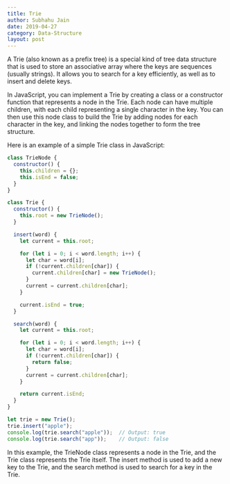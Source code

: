 ```yaml
---
title: Trie
author: Subhahu Jain
date: 2019-04-27
category: Data-Structure
layout: post
---
```



A Trie (also known as a prefix tree) is a special kind of tree data structure that is used to store an associative array where the keys are sequences (usually strings). It allows you to search for a key efficiently, as well as to insert and delete keys.

In JavaScript, you can implement a Trie by creating a class or a constructor function that represents a node in the Trie. Each node can have multiple children, with each child representing a single character in the key. You can then use this node class to build the Trie by adding nodes for each character in the key, and linking the nodes together to form the tree structure.

Here is an example of a simple Trie class in JavaScript:

```js
class TrieNode {
  constructor() {
    this.children = {};
    this.isEnd = false;
  }
}

class Trie {
  constructor() {
    this.root = new TrieNode();
  }

  insert(word) {
    let current = this.root;

    for (let i = 0; i < word.length; i++) {
      let char = word[i];
      if (!current.children[char]) {
        current.children[char] = new TrieNode();
      }
      current = current.children[char];
    }

    current.isEnd = true;
  }

  search(word) {
    let current = this.root;

    for (let i = 0; i < word.length; i++) {
      let char = word[i];
      if (!current.children[char]) {
        return false;
      }
      current = current.children[char];
    }

    return current.isEnd;
  }
}

let trie = new Trie();
trie.insert("apple");
console.log(trie.search("apple"));  // Output: true
console.log(trie.search("app"));    // Output: false
```

In this example, the TrieNode class represents a node in the Trie, and the Trie class represents the Trie itself. The insert method is used to add a new key to the Trie, and the search method is used to search for a key in the Trie.

